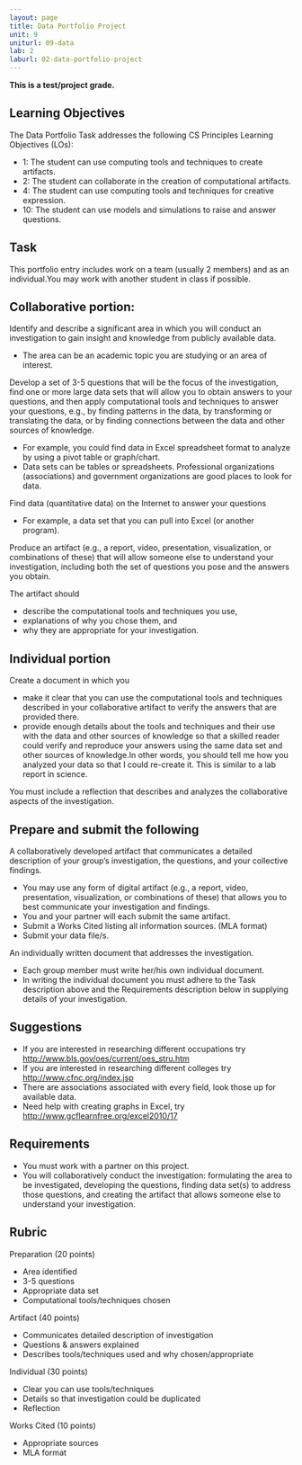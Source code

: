 ```yaml
---
layout: page
title: Data Portfolio Project
unit: 9
uniturl: 09-data
lab: 2
laburl: 02-data-portfolio-project
---
```



**This is a test/project grade.**

Learning Objectives
-------------------
The Data Portfolio Task addresses the following CS Principles Learning Objectives (LOs):

 * 1: The student can use computing tools and techniques to create artifacts.
 * 2: The student can collaborate in the creation of computational artifacts.
 * 4: The student can use computing tools and techniques for creative expression.
 * 10: The student can use models and simulations to raise and answer questions.

Task
----
This portfolio entry includes work on a team (usually 2 members) and as an individual.You may work with another student in class if possible.

Collaborative portion:
----------------------
Identify and describe a significant area in which you will conduct an investigation to gain insight and knowledge from publicly available data.
 * The area can be an academic topic you are studying or an area of interest.

Develop a set of 3-5 questions that will be the focus of the investigation, find one or more large data sets that will allow you to obtain answers to your questions, and then apply computational tools and techniques to answer your questions, e.g., by finding patterns in the data, by transforming or translating the data, or by finding connections between the data and other sources of knowledge.
 * For example, you could find data in Excel spreadsheet format to analyze by using a pivot table or graph/chart.
 * Data sets can be tables or spreadsheets. Professional organizations (associations) and government organizations are good places to look for data.

Find data (quantitative data) on the Internet to answer your questions
 * For example, a data set that you can pull into Excel (or another program).

Produce an artifact (e.g., a report, video, presentation, visualization, or combinations of these) that will allow someone else to understand your investigation, including both the set of questions you pose and the answers you obtain.

The artifact should
 * describe the computational tools and techniques you use,
 * explanations of why you chose them, and
 * why they are appropriate for your investigation.

Individual portion
------------------
Create a document in which you
 * make it clear that you can use the computational tools and techniques described in your collaborative artifact to verify the answers that are provided there.
 * provide enough details about the tools and techniques and their use with the data and other sources of knowledge so that a skilled reader could verify and reproduce your answers using the same data set and other sources of knowledge.In other words, you should tell me how you analyzed your data so that I could re-create it. This is similar to a lab report in science.

You must include a reflection that describes and analyzes the collaborative aspects of the investigation.

Prepare and submit the following
--------------------------------
A collaboratively developed artifact that communicates a detailed description of your group’s investigation, the questions, and your collective findings.
 * You may use any form of digital artifact (e.g., a report, video, presentation, visualization, or combinations of these) that allows you to best communicate your investigation and findings.
 * You and your partner will each submit the same artifact.
 * Submit a Works Cited listing all information sources. (MLA format)
 * Submit your data file/s.

An individually written document that addresses the investigation.
 * Each group member must write her/his own individual document.
 * In writing the individual document you must adhere to the Task description above and the Requirements description below in supplying details of your investigation.

Suggestions
-----------
 * If you are interested in researching different occupations try http://www.bls.gov/oes/current/oes_stru.htm
 * If you are interested in researching different colleges try http://www.cfnc.org/index.jsp
 * There are associations associated with every field, look those up for available data.
 * Need help with creating graphs in Excel, try http://www.gcflearnfree.org/excel2010/17

Requirements
------------
 * You must work with a partner on this project.
 * You will collaboratively conduct the investigation: formulating the area to be investigated, developing the questions, finding data set(s) to address those questions, and creating the artifact that allows someone else to understand your investigation.

Rubric
------
Preparation (20 points)
 * Area identified
 * 3-5 questions
 * Appropriate data set
 * Computational tools/techniques chosen

Artifact (40 points)
 * Communicates detailed description of investigation
 * Questions & answers explained
 * Describes tools/techniques used and why chosen/appropriate

Individual (30 points)
 * Clear you can use tools/techniques
 * Details so that investigation could be duplicated
 * Reflection

Works Cited (10 points)
 * Appropriate sources
 * MLA format

